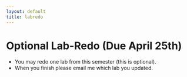 ```yaml
---
layout: default
title: labredo
---
```


# Optional Lab-Redo (Due April 25th)

* You may redo one lab from this semester (this is optional). 
* When you finish please email me which lab you updated.


